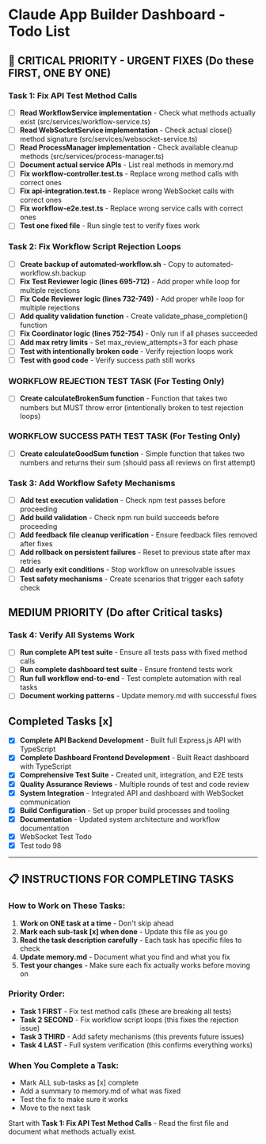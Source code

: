 # Claude App Builder Dashboard - Todo List

## 🚨 CRITICAL PRIORITY - URGENT FIXES (Do these FIRST, ONE BY ONE)

### Task 1: Fix API Test Method Calls
- [ ] **Read WorkflowService implementation** - Check what methods actually exist (src/services/workflow-service.ts)
- [ ] **Read WebSocketService implementation** - Check actual close() method signature (src/services/websocket-service.ts)  
- [ ] **Read ProcessManager implementation** - Check available cleanup methods (src/services/process-manager.ts)
- [ ] **Document actual service APIs** - List real methods in memory.md
- [ ] **Fix workflow-controller.test.ts** - Replace wrong method calls with correct ones
- [ ] **Fix api-integration.test.ts** - Replace wrong WebSocket calls with correct ones
- [ ] **Fix workflow-e2e.test.ts** - Replace wrong service calls with correct ones
- [ ] **Test one fixed file** - Run single test to verify fixes work

### Task 2: Fix Workflow Script Rejection Loops  
- [ ] **Create backup of automated-workflow.sh** - Copy to automated-workflow.sh.backup
- [ ] **Fix Test Reviewer logic (lines 695-712)** - Add proper while loop for multiple rejections
- [ ] **Fix Code Reviewer logic (lines 732-749)** - Add proper while loop for multiple rejections
- [ ] **Add quality validation function** - Create validate_phase_completion() function
- [ ] **Fix Coordinator logic (lines 752-754)** - Only run if all phases succeeded
- [ ] **Add max retry limits** - Set max_review_attempts=3 for each phase
- [ ] **Test with intentionally broken code** - Verify rejection loops work
- [ ] **Test with good code** - Verify success path still works

### WORKFLOW REJECTION TEST TASK (For Testing Only)
- [ ] **Create calculateBrokenSum function** - Function that takes two numbers but MUST throw error (intentionally broken to test rejection loops)

### WORKFLOW SUCCESS PATH TEST TASK (For Testing Only)  
- [ ] **Create calculateGoodSum function** - Simple function that takes two numbers and returns their sum (should pass all reviews on first attempt)

### Task 3: Add Workflow Safety Mechanisms
- [ ] **Add test execution validation** - Check npm test passes before proceeding
- [ ] **Add build validation** - Check npm run build succeeds before proceeding  
- [ ] **Add feedback file cleanup verification** - Ensure feedback files removed after fixes
- [ ] **Add rollback on persistent failures** - Reset to previous state after max retries
- [ ] **Add early exit conditions** - Stop workflow on unresolvable issues
- [ ] **Test safety mechanisms** - Create scenarios that trigger each safety check

## MEDIUM PRIORITY (Do after Critical tasks)

### Task 4: Verify All Systems Work
- [ ] **Run complete API test suite** - Ensure all tests pass with fixed method calls
- [ ] **Run complete dashboard test suite** - Ensure frontend tests work
- [ ] **Run full workflow end-to-end** - Test complete automation with real tasks
- [ ] **Document working patterns** - Update memory.md with successful fixes

## Completed Tasks [x] 
- [x] **Complete API Backend Development** - Built full Express.js API with TypeScript
- [x] **Complete Dashboard Frontend Development** - Built React dashboard with TypeScript  
- [x] **Comprehensive Test Suite** - Created unit, integration, and E2E tests
- [x] **Quality Assurance Reviews** - Multiple rounds of test and code review
- [x] **System Integration** - Integrated API and dashboard with WebSocket communication
- [x] **Build Configuration** - Set up proper build processes and tooling
- [x] **Documentation** - Updated system architecture and workflow documentation
- [x] WebSocket Test Todo
- [x] Test todo 98

---

## 📋 INSTRUCTIONS FOR COMPLETING TASKS

### How to Work on These Tasks:
1. **Work on ONE task at a time** - Don't skip ahead
2. **Mark each sub-task [x] when done** - Update this file as you go
3. **Read the task description carefully** - Each task has specific files to check
4. **Update memory.md** - Document what you find and what you fix
5. **Test your changes** - Make sure each fix actually works before moving on

### Priority Order:
- **Task 1 FIRST** - Fix test method calls (these are breaking all tests)
- **Task 2 SECOND** - Fix workflow script loops (this fixes the rejection issue) 
- **Task 3 THIRD** - Add safety mechanisms (this prevents future issues)
- **Task 4 LAST** - Full system verification (this confirms everything works)

### When You Complete a Task:
- Mark ALL sub-tasks as [x] complete
- Add a summary to memory.md of what was fixed
- Test the fix to make sure it works
- Move to the next task

Start with **Task 1: Fix API Test Method Calls** - Read the first file and document what methods actually exist.


